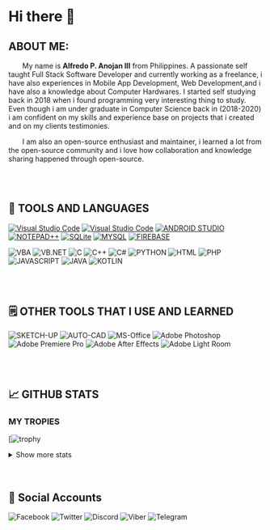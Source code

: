 # Hi there 👋
  
## ABOUT ME:
&nbsp;&nbsp;&nbsp;&nbsp;&nbsp;&nbsp; My name is **Alfredo P. Anojan III** from Philippines. A passionate self taught Full Stack Software Developer and currently working as a freelance, i have also experiences in Mobile App Development, Web Development,and i have also a knowledge about Computer Hardwares. I started self studying back in 2018 when i found programming very interesting thing to study.  Even though i am under graduate in Computer Science back in (2018-2020) i am confident on my skills and experience base on projects that i created and on my clients testimonies.

&nbsp;&nbsp;&nbsp;&nbsp;&nbsp;&nbsp; I am also an open-source enthusiast and maintainer, i learned a lot from the open-source community and i love how collaboration and knowledge sharing happened through open-source.

<br />
<br />

## 🔧 TOOLS AND LANGUAGES
[![Visual Studio Code](https://img.shields.io/badge/Visual_Studio_Code-505050?style=for-the-badge&logo=visual-studio-code&logoColor=ffffff)](https://code.visualstudio.com/)
[![Visual Studio Code](https://img.shields.io/badge/Visual_Studio-505050?style=for-the-badge&logo=visual-studio&logoColor=ffffff)](https://visualstudio.microsoft.com/)
[![ANDROID STUDIO](https://img.shields.io/badge/ANDROID_STUDIO-505050?style=for-the-badge&logo=android-studio&logoColor=ffffff)](https://developer.android.com/studio?gclid=Cj0KCQiAjbagBhD3ARIsANRrqEswSmsPOtJ7pdkuC6hcdUzZ15fDo6j4jzmbiebAW-kw_9uAwlQTSP0aAkK6EALw_wcB&gclsrc=aw.ds)
[![NOTEPAD++](https://img.shields.io/badge/NOTEPAD%2B%2B-505050?style=for-the-badge&logo=notepad%2B%2B&logoColor=ffffff)](https://notepad-plus-plus.org/downloads/)
[![SQLite](https://img.shields.io/badge/SQLite-505050?style=for-the-badge&logo=sqlite&logoColor=ffffff)](https://www.sqlite.org/index.html)
[![MYSQL](https://img.shields.io/badge/MYSQL-505050?style=for-the-badge&logo=mysql&logoColor=ffffff)](https://www.mysql.com/)
[![FIREBASE](https://img.shields.io/badge/FIREBASE-505050?style=for-the-badge&logo=firebase&logoColor=ffffff)](https://firebase.google.com/)

![VBA](https://img.shields.io/badge/VBA-505050?style=for-the-badge)
![VB.NET](https://img.shields.io/badge/VB.NET-505050?style=for-the-badge)
![C](https://img.shields.io/badge/C-505050?style=for-the-badge&logo=C&logoColor=ffffff)
![C++](https://img.shields.io/badge/C%2B%2B-505050?style=for-the-badge&logo=c%2B%2B&logoColor=ffffff)
![C#](https://img.shields.io/badge/C%23-505050?style=for-the-badge&logo=csharp&logoColor=ffffff)
![PYTHON](https://img.shields.io/badge/PYTHON-505050?style=for-the-badge&logo=python&logoColor=ffffff)
![HTML](https://img.shields.io/badge/HTML-505050?style=for-the-badge)
![PHP](https://img.shields.io/badge/PHP-505050?style=for-the-badge&logo=php&logoColor=ffffff)
![JAVASCRIPT](https://img.shields.io/badge/JAVASCRIPT-505050?style=for-the-badge&logo=javascript&logoColor=ffffff)
![JAVA](https://img.shields.io/badge/JAVA-505050?style=for-the-badge)
![KOTLIN](https://img.shields.io/badge/KOTLIN-505050?style=for-the-badge&logo=kotlin&logoColor=ffffff)

<br />
<br />

## 🗒️ OTHER TOOLS THAT I USE AND LEARNED
![SKETCH-UP](https://img.shields.io/badge/SKETCH--UP-505050?style=for-the-badge)
![AUTO-CAD](https://img.shields.io/badge/AUTO--CAD-505050?style=for-the-badge)
![MS-Office](https://img.shields.io/badge/MS--Office-505050?style=for-the-badge&logo=microsoft-office&logoColor=ffffff)
![Adobe Photoshop](https://img.shields.io/badge/Adobe_Photoshop-505050?style=for-the-badge&logo=adobe-photoshop&logoColor=ffffff)
![Adobe Premiere Pro](https://img.shields.io/badge/Adobe_Premiere_Pro-505050?style=for-the-badge&logo=adobe-premiere-pro&logoColor=ffffff)
![Adobe After Effects](https://img.shields.io/badge/Adobe_After_Effects-505050?style=for-the-badge&logo=adobe-after-effects&logoColor=ffffff)
![Adobe Light Room](https://img.shields.io/badge/Adobe_Light_Room-505050?style=for-the-badge&logo=adobe-lightroom&logoColor=ffffff)

<br />
<br />

## &#x1f4c8; GITHUB STATS
### MY TROPIES
[![trophy](https://github-profile-trophy.vercel.app/?username=DondonDev&theme=darkhub&no-bg=true)
<details>
<summary>Show more stats</summary>
  <br>
<img src="https://github-readme-stats-git-masterrstaa-rickstaa.vercel.app/api?username=DondonDev&theme=dark&bg_color=00000000" />
<img src="https://github-readme-streak-stats.herokuapp.com?user=DondonDev&theme=highcontrast&background=FFFFFF00" />
<img src="https://github-readme-stats.vercel.app/api/top-langs/?username=DondonDev&theme=dark&bg_color=00000000" />
<img src="https://github-profile-summary-cards.vercel.app/api/cards/profile-details?username=DondonDev&theme=github_dark" />
<img src="https://github-readme-activity-graph.cyclic.app/graph?username=DondonDev&theme=github-compact" />
</details>

<br />
<br />

## 🔧 Social Accounts
![Facebook](https://img.shields.io/badge/Facebook-505050?style=for-the-badge&logo=facebook&logoColor=ffffff)
![Twitter](https://img.shields.io/badge/Twitter-505050?style=for-the-badge&logo=twitter&logoColor=ffffff)
![Discord](https://img.shields.io/badge/Discord-505050?style=for-the-badge&logo=discord&logoColor=ffffff)
![Viber](https://img.shields.io/badge/Viber-505050?style=for-the-badge&logo=viber&logoColor=ffffff)
![Telegram](https://img.shields.io/badge/Telegram-505050?style=for-the-badge&logo=telegram&logoColor=ffffff)







